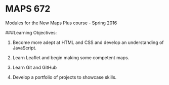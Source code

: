 # MAPS 672
Modules for the New Maps Plus course - Spring 2016

###Learning Objectives:

1. Become more adept at HTML and CSS and develop an understanding of JavaScript.

2. Learn Leaflet and begin making some competent maps.

3. Learn Git and GitHub 

4. Develop a portfolio of projects to showcase skills. 